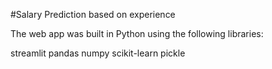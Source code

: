 #Salary Prediction based on experience

The web app was built in Python using the following libraries:

streamlit
pandas
numpy
scikit-learn
pickle
